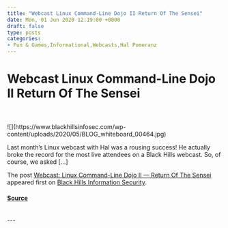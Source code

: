 ```yaml
---
title: "Webcast Linux Command-Line Dojo II Return Of The Sensei"
date: Mon, 01 Jun 2020 12:19:00 +0000
draft: false
type: posts
categories: 
- Fun & Games,Informational,Webcasts,Hal Pomeranz
---
```

# Webcast Linux Command-Line Dojo II Return Of The Sensei

<br/>

<br/>
![](https://www.blackhillsinfosec.com/wp-content/uploads/2020/05/BLOG_whiteboard_00464.jpg)

Last month’s Linux webcast with Hal was a rousing success! He actually broke the record for the most live attendees on a Black Hills webcast. So, of course, we asked \[…\]

The post [Webcast: Linux Command-Line Dojo II — Return Of The Sensei](https://www.blackhillsinfosec.com/webcast-linux-command-line-dojo-ii-return-of-the-sensei/) appeared first on [Black Hills Information Security](https://www.blackhillsinfosec.com).

#### [Source](https://www.blackhillsinfosec.com/webcast-linux-command-line-dojo-ii-return-of-the-sensei/)

<br/>
---
